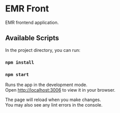 # EMR Front

EMR frontend application.

## Available Scripts

In the project directory, you can run:

### `npm install`

### `npm start`

Runs the app in the development mode.\
Open [http://localhost:3006](http://localhost:3006) to view it in your browser.

The page will reload when you make changes.\
You may also see any lint errors in the console.

